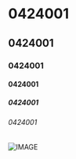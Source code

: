 # 0424001
## 0424001
### 0424001
#### 0424001
##### 0424001
###### 0424001

![IMAGE](http://www.teepr.com/wp-content/uploads/2016/06/%E9%A9%9A%E5%A5%87%E5%9C%96%E7%89%87.jpg)
